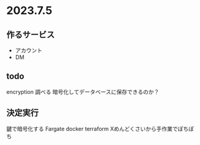 # 2023.7.5

## 作るサービス
- アカウント
- DM

##  todo
encryption 調べる
暗号化してデータベースに保存できるのか？

## 決定実行
鍵で暗号化する
Fargate docker 
terraform Xめんどくさいから手作業でぽちぽち




